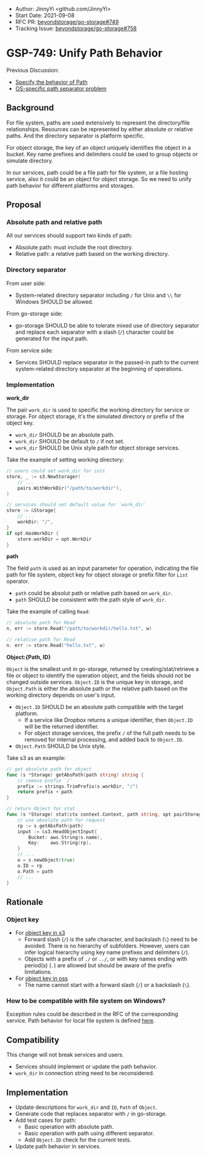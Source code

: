 - Author: JinnyYi <github.com/JinnyYi>
- Start Date: 2021-09-08
- RFC PR: [beyondstorage/go-storage#749](https://github.com/rgglez/go-storage/pull/749)
- Tracking Issue: [beyondstorage/go-storage#758](https://github.com/rgglez/go-storage/issues/758)

# GSP-749: Unify Path Behavior

Previous Discussion:

- [Specify the behavior of Path](https://forum.beyondstorage.io/t/topic/195)
- [OS-specific path separator problem](https://github.com/rgglez/go-service-ftp/issues/22)

## Background

For file system, paths are used extensively to represent the directory/file relationships. Resources can be represented by either absolute or relative paths. And the directory separator is platform specific.

For object storage, the key of an object uniquely identifies the object in a bucket. Key name prefixes and delimiters could be used to group objects or simulate directory.

In our services, path could be a file path for file system, or a file hosting service, also it could be an object for object storage. So we need to unify path behavior for different platforms and storages.

## Proposal

### Absolute path and relative path

All our services should support two kinds of path:

- Absolute path: must include the root directory.
- Relative path: a relative path based on the working directory.

### Directory separator

From user side:

- System-related directory separator including `/` for Unix and `\\` for Windows SHOULD be allowed.

From go-storage side:

- go-storage SHOULD be able to tolerate mixed use of directory separator and replace each separator with a slash (`/`) character could be generated for the input path.

From service side:

- Services SHOULD replace separator in the passed-in path to the current system-related directory separator at the beginning of operations.
  
### Implementation

**work_dir**

The pair `work_dir` is used to specific the working directory for service or storage. For object storage, it's the simulated directory or prefix of the object key.

- `work_dir` SHOULD be an absolute path.
- `work_dir` SHOULD be default to `/` if not set.
- `work_dir` SHOULD be Unix style path for object storage services.

Take the example of setting working directory: 

```go
// users could set work_dir for init
store, _ := s3.NewStorager(
	// ...
	pairs.WithWorkDir("/path/to/workdir"),
)

// services should set default value for `work_dir`
store := &Storage{
	// ... 
	workDir: "/",
}
if opt.HasWorkDir {
	store.workDir = opt.WorkDir
}
```

**path**

The field `path` is used as an input parameter for operation, indicating the file path for file system, object key for object storage or prefix filter for `List` operator.

- `path` could be absolut path or relative path based on `work_dir`.
- `path` SHOULD be consistent with the path style of `work_dir`.

Take the example of calling `Read`:

```go
// absolute path for Read 
n, err := store.Read("/path/to/workdir/hello.txt", w)

// relative path for Read 
n. err := store.Read("hello.txt", w)
```

**Object:{Path, ID}**

`Object` is the smallest unit in go-storage, returned by creating/stat/retrieve a file or object to identify the operation object, and the fields should not be changed outside services. `Object.ID` is the unique key in storage, and `Object.Path` is either the absolute path or the relative path based on the working directory depends on user's input.

- `Object.ID` SHOULD be an absolute path compatible with the target platform.
  - If a service like Dropbox returns a unique identifier, then `Object.ID` will be the returned identifier.
  - For object storage services, the prefix `/` of the full path needs to be removed for internal processing, and added back to `Object.ID`.
- `Object.Path` SHOULD be Unix style.

Take s3 as an example:

```go
// get absolute path for object
func (s *Storage) getAbsPath(path string) string {
	// remove prefix `/` 
	prefix := strings.TrimPrefix(s.workDir, "/")
	return prefix + path
}

// return Object for stat
func (s *Storage) stat(ctx context.Context, path string, opt pairStorageStat) (o *Object, err error) {
	// use absolute path for request 
	rp := s.getAbsPath(path)
	input := &s3.HeadObjectInput{
		Bucket: aws.String(s.name), 
		Key:    aws.String(rp),
	}
	// ... 
	o = s.newObject(true)
	o.ID = rp
	o.Path = path 
	// ...
}
```

## Rationale

### Object key

- For [object key in s3](https://docs.aws.amazon.com/AmazonS3/latest/userguide/object-keys.html#object-key-guidelines)
  - Forward slash (`/`) is the safe character, and backslash (`\`) need to be avoided. There is no hierarchy of subfolders. However, users can infer logical hierarchy using key name prefixes and delimiters (`/`). 
  - Objects with a prefix of `./` or `../`, or with key names ending with period(s) (`.`) are allowed but should be aware of the prefix limitations.
- For [object key in oss](https://www.alibabacloud.com/help/doc-detail/87728.htm)
  - The name cannot start with a forward slash (`/`) or a backslash (`\`).
  
### How to be compatible with file system on Windows?

Exception rules could be described in the RFC of the corresponding service. Path behavior for local file system is defined [here](https://github.com/rgglez/go-service-fs/pull/78).

## Compatibility

This change will not break services and users.

- Services should implement or update the path behavior.
- `work_dir` in connection string need to be reconsidered.

## Implementation

- Update descriptions for `work_dir` and `ID`, `Path` of `Object`.
- Generate code that replaces separator with `/` in go-storage.
- Add test cases for path:
  - Basic operation with absolute path.
  - Basic operation with path using different separator.
  - Add `Object.ID` check for the current tests.
- Update path behavior in services.
